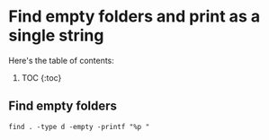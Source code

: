 # Find empty folders and print as a single string

Here's the table of contents:

1. TOC
{:toc}

## Find empty folders

`find . -type d -empty -printf "%p "`
